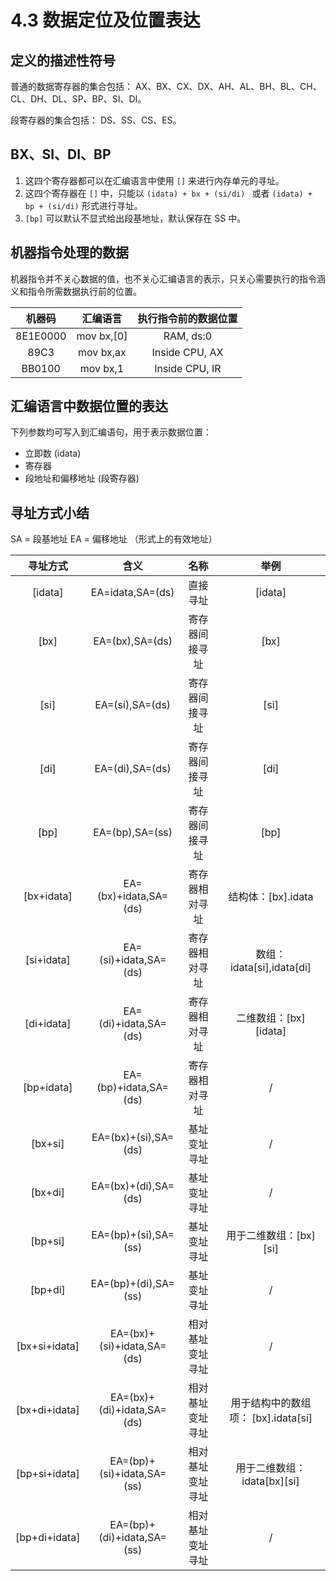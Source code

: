 # 4.3 数据定位及位置表达

## 定义的描述性符号

普通的数据寄存器的集合包括： AX、BX、CX、DX、AH、AL、BH、BL、CH、CL、DH、DL、SP、BP、SI、DI。

段寄存器的集合包括： DS、SS、CS、ES。

## BX、SI、DI、BP 

 1. 这四个寄存器都可以在汇编语言中使用 `[]` 来进行内存单元的寻址。
 2. 这四个寄存器在 `[]` 中，只能以 `(idata) + bx + (si/di) ` 或者 `(idata) + bp + (si/di)` 形式进行寻址。
 3. `[bp]` 可以默认不显式给出段基地址，默认保存在 SS 中。

## 机器指令处理的数据

机器指令并不关心数据的值，也不关心汇编语言的表示，只关心需要执行的指令涵义和指令所需数据执行前的位置。

| 机器码 | 汇编语言 | 执行指令前的数据位置 |
| :---: | :-----: | :--------------: |
| 8E1E0000 | mov bx,[0] | RAM, ds:0 |
| 89C3 | mov bx,ax | Inside CPU, AX |
| BB0100 | mov bx,1 | Inside CPU, IR |

## 汇编语言中数据位置的表达

下列参数均可写入到汇编语句，用于表示数据位置：

 - 立即数 (idata)
 - 寄存器
 - 段地址和偏移地址 (段寄存器)
 
## 寻址方式小结

SA = 段基地址
EA = 偏移地址 （形式上的有效地址）

| 寻址方式 | 含义 | 名称 | 举例 |
| :-----: | :----: | :----: | :----:|
| [idata] | EA=idata,SA=(ds) | 直接寻址 | [idata] |
| [bx] | EA=(bx),SA=(ds) | 寄存器间接寻址 | [bx] |
| [si] | EA=(si),SA=(ds) | 寄存器间接寻址 | [si] |
| [di] | EA=(di),SA=(ds) | 寄存器间接寻址 | [di] |
| [bp] | EA=(bp),SA=(ss) | 寄存器间接寻址 | [bp] |
| [bx+idata] | EA=(bx)+idata,SA=(ds) | 寄存器相对寻址 | 结构体：[bx].idata |
| [si+idata] | EA=(si)+idata,SA=(ds) | 寄存器相对寻址 | 数组：idata[si],idata[di] |
| [di+idata] | EA=(di)+idata,SA=(ds) | 寄存器相对寻址 | 二维数组：[bx]\[idata\] |
| [bp+idata] | EA=(bp)+idata,SA=(ds) | 寄存器相对寻址 | / |
| [bx+si] | EA=(bx)+(si),SA=(ds) | 基址变址寻址 | / |
| [bx+di] | EA=(bx)+(di),SA=(ds) | 基址变址寻址 | / |
| [bp+si] | EA=(bp)+(si),SA=(ss) | 基址变址寻址 | 用于二维数组：[bx]\[si\] |
| [bp+di] | EA=(bp)+(di),SA=(ss) | 基址变址寻址 | / |
| [bx+si+idata] | EA=(bx)+(si)+idata,SA=(ds) | 相对基址变址寻址 | / |
| [bx+di+idata] | EA=(bx)+(di)+idata,SA=(ds) | 相对基址变址寻址 | 用于结构中的数组项： [bx].idata[si] |
| [bp+si+idata] | EA=(bp)+(si)+idata,SA=(ss) | 相对基址变址寻址 | 用于二维数组： idata[bx]\[si\] |
| [bp+di+idata] | EA=(bp)+(di)+idata,SA=(ss) | 相对基址变址寻址 | / |

